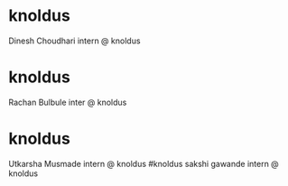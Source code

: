# knoldus
Dinesh Choudhari
intern @ knoldus
# knoldus
Rachan Bulbule
inter @ knoldus
# knoldus
Utkarsha Musmade intern @ knoldus
#knoldus
sakshi gawande
intern @ knoldus
